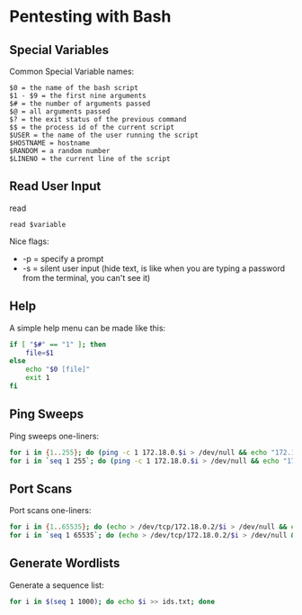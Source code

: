 # Pentesting with Bash

## Special Variables

Common Special Variable names:

```text
$0 = the name of the bash script
$1 - $9 = the first nine arguments
$# = the number of arguments passed 
$@ = all arguments passed
$? = the exit status of the previous command
$$ = the process id of the current script
$USER = the name of the user running the script
$HOSTNAME = hostname
$RANDOM = a random number
$LINENO = the current line of the script
```

## Read User Input

read

```text
read $variable
```

Nice flags:

* -p = specify a prompt
* -s = silent user input \(hide text, is like when you are typing a password from the terminal, you can't see it\)

## Help 

A simple help menu can be made like this:

```bash
if [ "$#" == "1" ]; then
    file=$1
else
    echo "$0 [file]"
    exit 1
fi
```

## Ping Sweeps 

Ping sweeps one-liners:

```bash
for i in {1..255}; do (ping -c 1 172.18.0.$i > /dev/null && echo "172.18.0.$i is up" &); done
for i in `seq 1 255`; do (ping -c 1 172.18.0.$i > /dev/null && echo "172.18.0.$i is up" &); done
```

## Port Scans

Port scans one-liners:

```bash
for i in {1..65535}; do (echo > /dev/tcp/172.18.0.2/$i > /dev/null && echo "the port $i is open" &); done 2>/dev/null
for i in `seq 1 65535`; do (echo > /dev/tcp/172.18.0.2/$i > /dev/null && echo "the port $i is open" &); done 2>/dev/null
```

## Generate Wordlists

Generate a sequence list:

```bash
for i in $(seq 1 1000); do echo $i >> ids.txt; done
```

